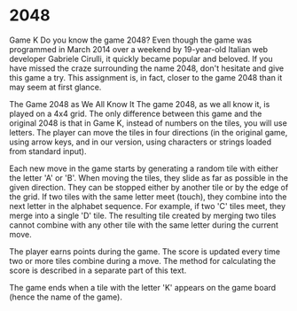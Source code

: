 # 2048
Game K
Do you know the game 2048? Even though the game was programmed in March 2014 over a weekend by 19-year-old Italian web developer Gabriele Cirulli, it quickly became popular and beloved. If you have missed the craze surrounding the name 2048, don't hesitate and give this game a try. This assignment is, in fact, closer to the game 2048 than it may seem at first glance.

The Game 2048 as We All Know It
The game 2048, as we all know it, is played on a 4x4 grid. The only difference between this game and the original 2048 is that in Game K, instead of numbers on the tiles, you will use letters. The player can move the tiles in four directions (in the original game, using arrow keys, and in our version, using characters or strings loaded from standard input).

Each new move in the game starts by generating a random tile with either the letter 'A' or 'B'. When moving the tiles, they slide as far as possible in the given direction. They can be stopped either by another tile or by the edge of the grid. If two tiles with the same letter meet (touch), they combine into the next letter in the alphabet sequence. For example, if two 'C' tiles meet, they merge into a single 'D' tile. The resulting tile created by merging two tiles cannot combine with any other tile with the same letter during the current move.

The player earns points during the game. The score is updated every time two or more tiles combine during a move. The method for calculating the score is described in a separate part of this text.

The game ends when a tile with the letter 'K' appears on the game board (hence the name of the game).
